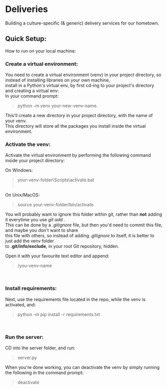 # Deliveries
Building a culture-specific (& generic) delivery services for our hometown.

<h2>Quick Setup:</h2>

How to run on your local machine:<br>
<h3>Create a virtual environment:</h3>
You need to create a virtual environment (venv) in your project directory, so instead of installing libraries on your own machine,<br>install in a Python's virtual env, by
first cd-ing to your project's directory and creating a virtual env:<br>
In your command prompt:

> python -m venv your-new-venv-name.

This'll create a new directory in your project directory, with the name of your venv.<br>
This directory will store all the packages you install inside the virtual environment.
<br>
<h3>Activate the venv:</h3>

Activate the virtual environment by performing the following command inside your project directory:<br>

On Windows:<br>
> your-venv-folder\Scripts\activate.bat <br><br>

On Unix/MacOS: <br>
> source your-venv-folder/bin/activate 


You will probably want to ignore this folder within git, rather than <b>not</b> adding it everytime you use <i>git add .</i><br>
This can be done by a <i>.gitignore</i> file, but then you'd need to commit this file, and maybe you don't want to share<br>
this file with others, so instead of adding <i>.gitignore</i> to itself, it is better to just add the venv folder<br>
to <b>.git/info/exclude</b>, in your root Git repository, hidden.

Open it with your favourite text editor and append:
> /you-venv-name

<br>
<h3>Install requirements:</h3>
Next, use the requirements file located in the repo, while the venv is activated, and: <br>

>python -m pip install -r requirements.txt

<br>
<h3>Run the server:</h3>
CD into the server folder, and run: <br>

> server.py

When you're done working, you can deactivate the venv by simply running the following in the command prompt:
> deactivate
